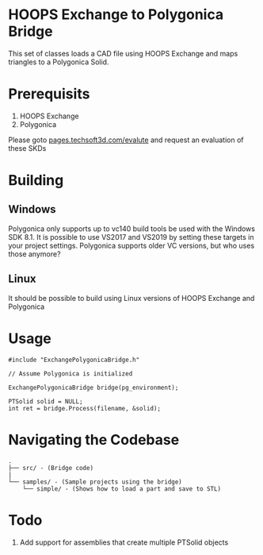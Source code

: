 # HOOPS Exchange to Polygonica Bridge

This set of classes loads a CAD file using HOOPS Exchange and maps triangles to a Polygonica
Solid.

# Prerequisits

1. HOOPS Exchange
1. Polygonica

Please goto [pages.techsoft3d.com/evalute](http://pages.techsoft3d.com/evalute) and request an evaluation of these SKDs

# Building
## Windows
Polygonica only supports up to vc140 build tools be used with the Windows SDK 8.1. It is possible to use VS2017 and VS2019 by setting these targets in your project settings. Polygonica supports older VC versions, but who uses those anymore?

## Linux
It should be possible to build using Linux versions of HOOPS Exchange and Polygonica

# Usage

	#include "ExchangePolygonicaBridge.h"

	// Assume Polygonica is initialized

	ExchangePolygonicaBridge bridge(pg_environment);
	
	PTSolid solid = NULL;
	int ret = bridge.Process(filename, &solid);

# Navigating the Codebase
```
.
├── src/ - (Bridge code)
|
└── samples/ - (Sample projects using the bridge)
    └── simple/ - (Shows how to load a part and save to STL)
```

# Todo
1. Add support for assemblies that create multiple PTSolid objects
